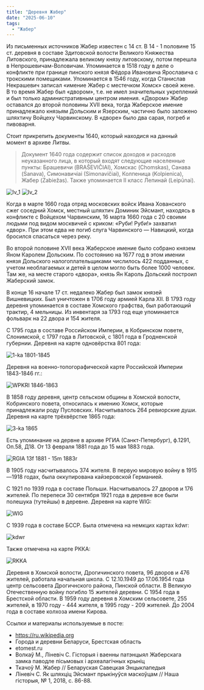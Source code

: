 ```yaml
---
title: "Деревня Жабер"
date: "2025-06-10"
tags: 
  - "Жабер"
---
```


Из письменных источников Жабер известен с 14 ст. В 14 - 1 половине 15 ст. деревня в составе Здитовской волости Великого Княжества Литовского, принадлежала великому князу литовскому, потом перешла в Непрошевичам-Воловичам. Упоминается в 1518 году в деле о конфликте при границе пинского князя Фёдора Ивановича Ярославича с трокскими помещиками. Упоминается в 1546 году, когда Станислав Некрашевич записал «имение Жабер с местечком Хомск» своей жене. В то время Жабер был «двором», т.е. не имел значительных укреплений и был только административным центром имения. «Двором» Жабер оставался до второй половины XVII века, тогда Жаберское имение принадлежало князьям Дольским и Язерским, частично было заложено шляхтичу Войцеху Чарвинскому. В «дворе» было два сарая, погреб и пивоварня.

Стоит прикрепить документы 1640, который находися на данный момент в архиве Литвы.
> Документ 1640 года содержит список доходов и расходов неуказанного лица, в который входят следующие населенные пункты: Брашевичи (BRAŠEVIČIAI), Хомскас (Chomskas), Санава (Sanava), Симонавичiai (Simonavičiai), Колпеница (Kolpienica), Жабер (Zabiežas). Также упоминается II класс Лепинай (Leipūnai).

![lv_1](https://github.com/user-attachments/assets/79a92dc1-d132-4fa1-a768-14338ccb06d7)
![lv_2](https://github.com/user-attachments/assets/5f342706-8ecd-4646-be95-ecc300e3960c)

Когда в марте 1660 года отряд московских войск Ивана Хованского сжег соседний Хомск, местный шляхтич Доминик Эйсмант, находясь в конфликте с Войцехом Чарвинским, 16 марта 1660 года с 20 своими людьми под видом москвичей с криком: «Руби! Руби!» захватил «двор». При этом едва не погиб слуга Чарвинского — Навицкий, когда бросился спасаться через реку.

Во второй половине XVII века Жаберское имение было собрано князем Яном Каролем Дольским. По состоянию на 1677 год в этом имении князя Дольского налогоплательщиками числилось 422 подданных, с учетом необлагаемых и детей в целом могло быть более 1000 человек.
Там же, на месте старого «двора», князь Ян Кароль Дольский построил Жаберский замок.

В конце 16 начале 17 ст. недалеко Жабер был замок князей Вишневицких. Был уничтожен в 1706 году армией Карла XII. В 1793 году деревня упоминается в составе Хомского графства, был работающий трактир, 4 мельницы. Из инвентаря за 1793 год еще упоминается фольварк на 22 двора и 154 жителя. 

С 1795 года в составе Российском Империи, в Кобринском повете, Слонимской, с 1797 года в Литовской, с 1801 года в Гродненской губернии. Деревня на карте одновёрстка 801 года:

![1-ka 1801-1845](https://github.com/user-attachments/assets/7be2d6d7-d657-4ffe-960f-557478b2fbae)

Деревня на военно-топогорафической карте Российской Империи 1843-1846 гг.:

![WPKRI 1846-1863](https://github.com/user-attachments/assets/709beeea-1727-4561-b1fd-5830250c57e9)

В 1858 году деревня, центр сельском общины в Хомской волости, Кобринского повета, относилась к имению Хомск, которые принадлежали роду Пусловских. Насчитывалось 264 ревиорские души. Деревня на карте трёхвёрстке 1865 года:

![3-ka 1865](https://github.com/user-attachments/assets/a27bfefe-bbec-46c0-a62d-8da76ede3a8f)

Есть упоминание на дервне в архиве РГИА (Санкт-Петербург), ф.1291, Оп.58, Д18. От 13 февраля 1881 года до  15 мая 1883 года.

![RGIA 13f 1881 - 15m 1883r](https://github.com/user-attachments/assets/fc1910a8-e78e-4cc4-8a9f-a380ca41de06)

В 1905 году насчитывалось 374 жителя. В первую мировую войну в 1915—1918 годах, была оккупирована кайзеровской Германией.

С 1921 по 1939 года в составе Польши. Насчитывалось 27 дворов и 176 жителей. По перепеси 30 сентября 1921 года в деревне все были полешука (тутейшы) в деревне. Деревня на карте WIG:

![WIG](https://github.com/user-attachments/assets/fb6a2f34-b33d-4235-a9c9-df6aeb1020f2)

С 1939 года в составе БССР. Была отмечена на немкцих картах kdwr:

![kdwr](https://github.com/user-attachments/assets/d21d3005-068d-4d5a-8f01-ac6541cf29e6)

Также отмечена на карте РККА:

![RKKA](https://github.com/user-attachments/assets/473ad225-4536-4daa-9947-ee7d9c2a072f)

Деревня в Хомской волости, Дрогичинского повета, 96 дворов и 476 жителей, работала начальная школа. С 12.10.1949 до 17.06.1954 года центр сельсовета Дрогичнского района, Пинской области. В Великую Отечественную войну погибло 15 жителей деревни. С 1954 года в Брестской области. В 1959 году деревня в Хомским сельсовете, 255 жителей, в 1970 году - 444 жителя, в 1995 году - 209 жителей. До 2004 года в составе колхоза имени Кирова. 

Ссылки и материалы используемые в посте:
- https://ru.wikipedia.org
- Города и деревни Беларуси, Брестская область
- etomest.ru
- Волкаў М., Ліневіч С. Гісторыя і ваенны патэнцыял Жаберскага замка паводле пісьмовых і археалагічных крыніц
- Ткачоў М. Жабер // Беларуская Савецкая Энцыклапедыя
- Ліневіч С. Як шляхціц Эйсмант прыкінуўся маскоўцам // Наша гісторыя, № 1, 2018, с. 86-88.
